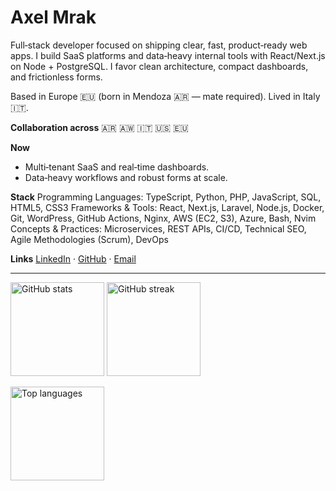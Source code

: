 # Axel Mrak

Full‑stack developer focused on shipping clear, fast, product‑ready web apps. I build SaaS platforms and data‑heavy internal tools with React/Next.js on Node + PostgreSQL. I favor clean architecture, compact dashboards, and frictionless forms.

Based in Europe 🇪🇺 (born in Mendoza 🇦🇷 — mate required). Lived in Italy 🇮🇹.

**Collaboration across**
🇦🇷 🇦🇼 🇮🇹 🇺🇸 🇪🇺

**Now**

* Multi‑tenant SaaS and real‑time dashboards.
* Data‑heavy workflows and robust forms at scale.

**Stack**
Programming Languages: TypeScript, Python, PHP, JavaScript, SQL, HTML5, CSS3
Frameworks & Tools: React, Next.js, Laravel, Node.js, Docker, Git, WordPress, GitHub Actions, Nginx, AWS (EC2, S3), Azure, Bash, Nvim
Concepts & Practices: Microservices, REST APIs, CI/CD, Technical SEO, Agile Methodologies (Scrum), DevOps

**Links**
[LinkedIn](https://www.linkedin.com/in/axelmrak) · [GitHub](https://github.com/AxelMrak) · [Email](mailto:axelmrak@gmail.com)

---

<!-- Stats (commit counter and streak) -->

<p align="left">
  <img
    src="https://github-readme-stats.vercel.app/api?username=AxelMrak&show_icons=true&include_all_commits=true&count_private=true&hide_title=true&hide_rank=true&hide=issues&theme=transparent"
    alt="GitHub stats"
    height="150"
  />
  <img
    src="https://streak-stats.demolab.com?user=AxelMrak&theme=transparent&hide_border=true"
    alt="GitHub streak"
    height="150"
  />
</p>

<!-- Top languages (optional, minimal) -->

<img
src="https://github-readme-stats.vercel.app/api/top-langs/?username=AxelMrak&layout=compact&langs_count=6&hide_title=true&theme=transparent"
alt="Top languages"
height="150"
/>


